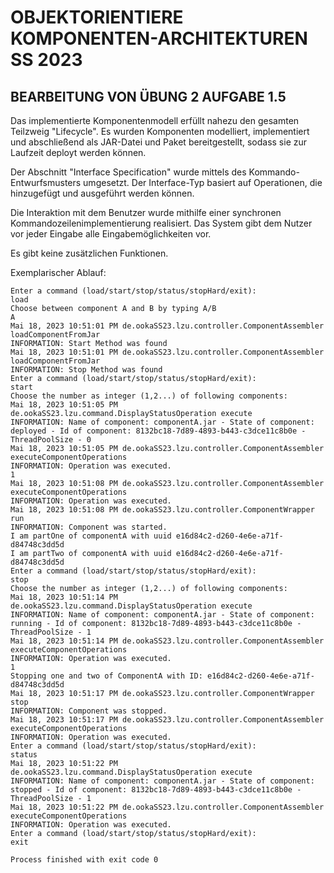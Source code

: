 # OBJEKTORIENTIERE KOMPONENTEN-ARCHITEKTUREN SS 2023
## BEARBEITUNG VON ÜBUNG 2 AUFGABE 1.5
Das implementierte Komponentenmodell erfüllt nahezu den gesamten Teilzweig "Lifecycle". Es wurden Komponenten modelliert, implementiert und abschließend als JAR-Datei und Paket bereitgestellt, sodass sie zur Laufzeit deployt werden können.

Der Abschnitt "Interface Specification" wurde mittels des Kommando-Entwurfsmusters umgesetzt. Der Interface-Typ basiert auf Operationen, die hinzugefügt und ausgeführt werden können.

Die Interaktion mit dem Benutzer wurde mithilfe einer synchronen Kommandozeilenimplementierung realisiert. Das System gibt dem Nutzer vor jeder Eingabe alle Eingabemöglichkeiten vor.

Es gibt keine zusätzlichen Funktionen.

Exemplarischer Ablauf:
```
Enter a command (load/start/stop/status/stopHard/exit):
load
Choose between component A and B by typing A/B
A
Mai 18, 2023 10:51:01 PM de.ookaSS23.lzu.controller.ComponentAssembler loadComponentFromJar
INFORMATION: Start Method was found
Mai 18, 2023 10:51:01 PM de.ookaSS23.lzu.controller.ComponentAssembler loadComponentFromJar
INFORMATION: Stop Method was found
Enter a command (load/start/stop/status/stopHard/exit):
start
Choose the number as integer (1,2...) of following components: 
Mai 18, 2023 10:51:05 PM de.ookaSS23.lzu.command.DisplayStatusOperation execute
INFORMATION: Name of component: componentA.jar - State of component: deployed - Id of component: 8132bc18-7d89-4893-b443-c3dce11c8b0e - ThreadPoolSize - 0
Mai 18, 2023 10:51:05 PM de.ookaSS23.lzu.controller.ComponentAssembler executeComponentOperations
INFORMATION: Operation was executed.
1
Mai 18, 2023 10:51:08 PM de.ookaSS23.lzu.controller.ComponentAssembler executeComponentOperations
INFORMATION: Operation was executed.
Mai 18, 2023 10:51:08 PM de.ookaSS23.lzu.controller.ComponentWrapper run
INFORMATION: Component was started.
I am partOne of componentA with uuid e16d84c2-d260-4e6e-a71f-d84748c3dd5d
I am partTwo of componentA with uuid e16d84c2-d260-4e6e-a71f-d84748c3dd5d
Enter a command (load/start/stop/status/stopHard/exit):
stop
Choose the number as integer (1,2...) of following components: 
Mai 18, 2023 10:51:14 PM de.ookaSS23.lzu.command.DisplayStatusOperation execute
INFORMATION: Name of component: componentA.jar - State of component: running - Id of component: 8132bc18-7d89-4893-b443-c3dce11c8b0e - ThreadPoolSize - 1
Mai 18, 2023 10:51:14 PM de.ookaSS23.lzu.controller.ComponentAssembler executeComponentOperations
INFORMATION: Operation was executed.
1
Stopping one and two of ComponentA with ID: e16d84c2-d260-4e6e-a71f-d84748c3dd5d
Mai 18, 2023 10:51:17 PM de.ookaSS23.lzu.controller.ComponentWrapper stop
INFORMATION: Component was stopped.
Mai 18, 2023 10:51:17 PM de.ookaSS23.lzu.controller.ComponentAssembler executeComponentOperations
INFORMATION: Operation was executed.
Enter a command (load/start/stop/status/stopHard/exit):
status
Mai 18, 2023 10:51:22 PM de.ookaSS23.lzu.command.DisplayStatusOperation execute
INFORMATION: Name of component: componentA.jar - State of component: stopped - Id of component: 8132bc18-7d89-4893-b443-c3dce11c8b0e - ThreadPoolSize - 1
Mai 18, 2023 10:51:22 PM de.ookaSS23.lzu.controller.ComponentAssembler executeComponentOperations
INFORMATION: Operation was executed.
Enter a command (load/start/stop/status/stopHard/exit):
exit

Process finished with exit code 0

```
